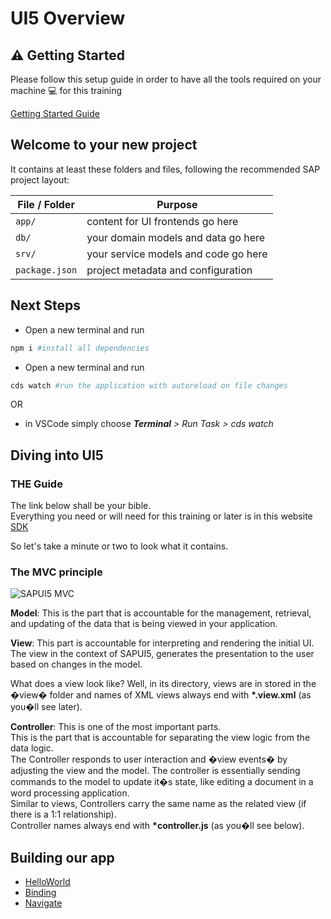 
# UI5 Overview

## :warning: Getting Started

Please follow this setup guide in order to have all the tools required on your machine :computer: for this training

[Getting Started Guide](GettingStarted.md)

## Welcome to your new project

It contains at least these folders and files, following the recommended SAP project layout:

File / Folder | Purpose
--|--
`app/` | content for UI frontends go here
`db/` | your domain models and data go here
`srv/` | your service models and code go here
`package.json` | project metadata and configuration

## Next Steps

- Open a new terminal and run

```sh
npm i #install all dependencies
```

- Open a new terminal and run

```sh
cds watch #run the application with autoreload on file changes
```

OR

- in VSCode simply choose _**Terminal** > Run Task > cds watch_

## Diving into UI5

### THE Guide

The link below shall be your bible.  
Everything you need or will need for this training or later is in this website [SDK](https://sapui5.hana.ondemand.com/)

So let's take a minute or two to look what it contains.

### The MVC principle

![SAPUI5 MVC](https://blogs.sap.com/wp-content/uploads/2015/09/mvc_799737.png)

**Model**: This is the part that is accountable for the management, retrieval, and updating of the data that is being viewed in your application.

**View**: This part is accountable for interpreting and rendering the initial UI. The view in the context of SAPUI5, generates the presentation to the user based on changes in the model.

What does a view look like? Well, in its directory, views are in stored in the �view� folder and names of XML views always end with __*.view.xml__ (as you�ll see later).

**Controller**: This is one of the most important parts.  
This is the part that is accountable for separating the view logic from the data logic.  
The Controller responds to user interaction and �view events� by adjusting the view and the model. The controller is essentially sending commands to the model to update it�s state, like editing a document in a word processing application.  
Similar to views, Controllers carry the same name as the related view (if there is a 1:1 relationship).  
Controller names always end with __*controller.js__ (as you�ll see below).  

## Building our app

- [HelloWorld](Helloworld.md)
- [Binding](Binding.md)
- [Navigate](Navigate.md)